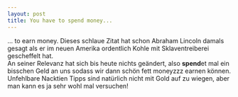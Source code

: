 ```yaml
---
layout: post
title: You have to spend money... 
---
```


... to earn money. 
Dieses schlaue Zitat hat schon Abraham Lincoln damals gesagt als er im neuen Amerika ordentlich Kohle mit Sklaventreiberei gescheffelt hat.  
An seiner Relevanz hat sich bis heute nichts geändert, also **spend**et mal ein bisschen Geld an uns sodass wir dann schön fett moneyzzz earnen können.  
Unfehlbare Nacktien Tipps sind natürlich nicht mit Gold auf zu wiegen, aber man kann es ja sehr wohl mal versuchen! 
